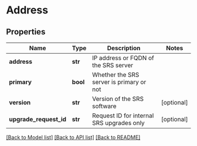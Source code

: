 # Address

## Properties
Name | Type | Description | Notes
------------ | ------------- | ------------- | -------------
**address** | **str** | IP address or FQDN of the SRS server | 
**primary** | **bool** | Whether the SRS server is primary or not | 
**version** | **str** | Version of the SRS software | [optional] 
**upgrade_request_id** | **str** | Request ID for internal SRS upgrades only | [optional] 

[[Back to Model list]](../README.md#documentation-for-models) [[Back to API list]](../README.md#documentation-for-api-endpoints) [[Back to README]](../README.md)

